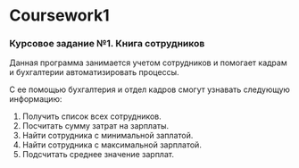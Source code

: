 # Coursework1 
### Курсовое задание №1. Книга сотрудников

Данная программа занимается учетом сотрудников и помогает кадрам и бухгалтерии автоматизировать процессы.

С ее помощью бухгалтерия и отдел кадров смогут узнавать следующую информацию:

1. Получить список всех сотрудников.
2. Посчитать сумму затрат на зарплаты.
3. Найти сотрудника с минимальной заплатой.
4. Найти сотрудника с максимальной зарплатой.
5. Подсчитать среднее значение зарплат.

